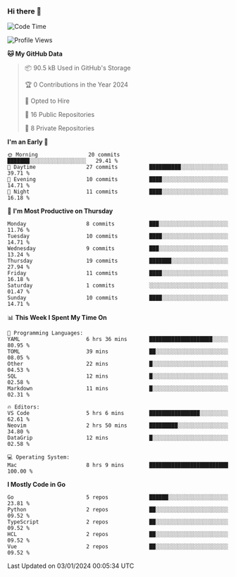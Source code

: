 ### Hi there 👋
<!--![visitors](https://visitor-badge.glitch.me/badge?page_id=d0zingcat)-->
<!--
**d0zingcat/d0zingcat** is a ✨ _special_ ✨ repository because its `README.md` (this file) appears on your GitHub profile.

Here are some ideas to get you started:

- 🔭 I’m currently working on ...
- 🌱 I’m currently learning ...
- 👯 I’m looking to collaborate on ...
- 🤔 I’m looking for help with ...
- 💬 Ask me about ...
- 📫 How to reach me: ...
- 😄 Pronouns: ...
- ⚡ Fun fact: ...
-->
<!--START_SECTION:waka-->
![Code Time](http://img.shields.io/badge/Code%20Time-3%2C278%20hrs%2010%20mins-blue)

![Profile Views](http://img.shields.io/badge/Profile%20Views-1-blue)

**🐱 My GitHub Data** 

> 📦 90.5 kB Used in GitHub's Storage 
 > 
> 🏆 0 Contributions in the Year 2024
 > 
> 💼 Opted to Hire
 > 
> 📜 16 Public Repositories 
 > 
> 🔑 8 Private Repositories 
 > 
**I'm an Early 🐤** 

```text
🌞 Morning                20 commits          ███████░░░░░░░░░░░░░░░░░░   29.41 % 
🌆 Daytime                27 commits          ██████████░░░░░░░░░░░░░░░   39.71 % 
🌃 Evening                10 commits          ████░░░░░░░░░░░░░░░░░░░░░   14.71 % 
🌙 Night                  11 commits          ████░░░░░░░░░░░░░░░░░░░░░   16.18 % 
```
📅 **I'm Most Productive on Thursday** 

```text
Monday                   8 commits           ███░░░░░░░░░░░░░░░░░░░░░░   11.76 % 
Tuesday                  10 commits          ████░░░░░░░░░░░░░░░░░░░░░   14.71 % 
Wednesday                9 commits           ███░░░░░░░░░░░░░░░░░░░░░░   13.24 % 
Thursday                 19 commits          ███████░░░░░░░░░░░░░░░░░░   27.94 % 
Friday                   11 commits          ████░░░░░░░░░░░░░░░░░░░░░   16.18 % 
Saturday                 1 commits           ░░░░░░░░░░░░░░░░░░░░░░░░░   01.47 % 
Sunday                   10 commits          ████░░░░░░░░░░░░░░░░░░░░░   14.71 % 
```


📊 **This Week I Spent My Time On** 

```text
💬 Programming Languages: 
YAML                     6 hrs 36 mins       ████████████████████░░░░░   80.95 % 
TOML                     39 mins             ██░░░░░░░░░░░░░░░░░░░░░░░   08.05 % 
Other                    22 mins             █░░░░░░░░░░░░░░░░░░░░░░░░   04.53 % 
SQL                      12 mins             █░░░░░░░░░░░░░░░░░░░░░░░░   02.58 % 
Markdown                 11 mins             █░░░░░░░░░░░░░░░░░░░░░░░░   02.31 % 

🔥 Editors: 
VS Code                  5 hrs 6 mins        ████████████████░░░░░░░░░   62.61 % 
Neovim                   2 hrs 50 mins       █████████░░░░░░░░░░░░░░░░   34.80 % 
DataGrip                 12 mins             █░░░░░░░░░░░░░░░░░░░░░░░░   02.58 % 

💻 Operating System: 
Mac                      8 hrs 9 mins        █████████████████████████   100.00 % 
```

**I Mostly Code in Go** 

```text
Go                       5 repos             ██████░░░░░░░░░░░░░░░░░░░   23.81 % 
Python                   2 repos             ██░░░░░░░░░░░░░░░░░░░░░░░   09.52 % 
TypeScript               2 repos             ██░░░░░░░░░░░░░░░░░░░░░░░   09.52 % 
HCL                      2 repos             ██░░░░░░░░░░░░░░░░░░░░░░░   09.52 % 
Vue                      2 repos             ██░░░░░░░░░░░░░░░░░░░░░░░   09.52 % 
```




 Last Updated on 03/01/2024 00:05:34 UTC
<!--END_SECTION:waka-->

